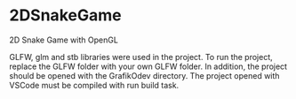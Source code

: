 # 2DSnakeGame
2D Snake Game with OpenGL

GLFW, glm and stb libraries were used in the project. 
To run the project, replace the GLFW folder with your own GLFW folder. 
In addition, the project should be opened with the GrafikOdev directory. 
The project opened with VSCode must be compiled with run build task.
